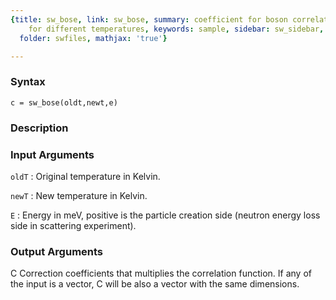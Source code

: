 ```yaml
---
{title: sw_bose, link: sw_bose, summary: coefficient for boson correlation functions
    for different temperatures, keywords: sample, sidebar: sw_sidebar, permalink: sw_bose.html,
  folder: swfiles, mathjax: 'true'}

---
```


### Syntax

`c = sw_bose(oldt,newt,e)`

### Description



### Input Arguments

`oldT`
: Original temperature in Kelvin.

`newT`
: New temperature in Kelvin.

`E`
: Energy in meV, positive is the particle creation side (neutron
  energy loss side in scattering experiment).

### Output Arguments

C         Correction coefficients that multiplies the correlation
          function. If any of the input is a vector, C will be also a
          vector with the same dimensions.


